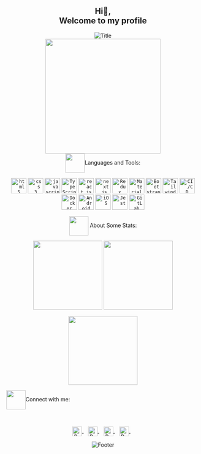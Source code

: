 <h2 align="center">Hi👋,<br>
Welcome to my profile</h2>

<div align="center">
  <img src="https://readme-typing-svg.herokuapp.com?font=Dancing+Script&size=60&color=f74086&center=true&vCenter=true&width=700&height=70&lines=Heyyy!+I'm+Reza+Behzadi;Computer+Engineer;Front-End+Developer;Always+learning+new+things;" alt="Title"></img>
</div>

<div align="center">
  <img src='https://i.pinimg.com/originals/de/7e/63/de7e63d9ebdbe909a53e4c9facfa4ce6.gif' width="300">
  <br />
  <img align="center" src="https://media2.giphy.com/media/QssGEmpkyEOhBCb7e1/giphy.gif?cid=ecf05e47a0n3gi1bfqntqmob8g9aid1oyj2wr3ds3mg700bl&rid=giphy.gif" height="50px">Languages and Tools:

  <code><img title="HTML 5" alt="html5" width="40px" src="https://cdn.jsdelivr.net/gh/devicons/devicon/icons/html5/html5-original.svg" /></code>
  <code><img title="CSS 3" alt="css 3" width="40px" src="https://cdn.jsdelivr.net/gh/devicons/devicon/icons/css3/css3-original.svg" /></code>
  <code><img title="JavaScript" alt="javascript" width="40px" src="https://cdn.jsdelivr.net/gh/devicons/devicon/icons/javascript/javascript-original.svg" /></code>
  <code><img title="TypeScript" alt="TypeScript" width="40px" src="https://cdn.jsdelivr.net/gh/devicons/devicon/icons/typescript/typescript-original.svg" /></code>
  <code><img title="ReactJS" alt="react js" width="40px" src="https://cdn.jsdelivr.net/gh/devicons/devicon/icons/react/react-original.svg" /></code>
  <code><img title="Next.js" alt="next.js" width="40px" src="https://cdn.jsdelivr.net/gh/devicons/devicon/icons/nextjs/nextjs-original.svg" /></code>
  <code><img title="Redux" alt="Redux" width="40px" src="https://cdn.jsdelivr.net/gh/devicons/devicon/icons/redux/redux-original.svg" /></code>
  <code><img title="Material UI" alt="Material UI" width="40px" src="https://cdn.jsdelivr.net/gh/devicons/devicon/icons/materialui/materialui-original.svg" /></code>
  <code><img title="Bootstrap" alt="Bootstrap" width="40px" src="https://cdn.jsdelivr.net/gh/devicons/devicon/icons/bootstrap/bootstrap-original.svg" /></code>
  <code><img title="Tailwind CSS" alt="Tailwind CSS" width="40px" src="https://simpleicons.org/icons/tailwindcss.svg" /></code>
  <code><img title="CI/CD" alt="CI/CD" width="40px" src="https://cdn.jsdelivr.net/gh/devicons/devicon/icons/circleci/circleci-plain.svg" /></code>
  <code><img title="Docker" alt="Docker" width="40px" src="https://cdn.jsdelivr.net/gh/devicons/devicon/icons/docker/docker-original.svg" /></code>
  <code><img title="Android" alt="Android" width="40px" src="https://cdn.jsdelivr.net/gh/devicons/devicon/icons/android/android-original.svg" /></code>
  <code><img title="iOS" alt="iOS" width="40px" src="https://cdn.jsdelivr.net/gh/devicons/devicon/icons/apple/apple-original.svg" /></code>
  <code><img title="Jest" alt="Jest" width="40px" src="https://cdn.jsdelivr.net/gh/devicons/devicon/icons/jest/jest-plain.svg" /></code>
  <code><img title="GitLab CI/CD" alt="GitLab CI/CD" width="40px" src="https://cdn.jsdelivr.net/gh/devicons/devicon/icons/gitlab/gitlab-original.svg" /></code>

  <img align="center" src="https://media0.giphy.com/media/cNZqrH5IzOG0xrlWks/giphy.gif?cid=ecf05e47map255q427en9uprqc1sb0unjq5k4fnqg5pmhhs4&rid=giphy.gif&ct=s" height="50px"> About Some Stats:

  <img height="180em" src="https://github-readme-stats-eight-theta.vercel.app/api/top-langs/?username=reza-behzadi&layout=compact&langs_count=8&theme=algolia"/>
  <img height="180em" src="https://github-readme-stats-eight-theta.vercel.app/api?username=reza-behzadi&show_icons=true&theme=algolia&include_all_commits=true&count_private=true"/>
</div>

<p align="center"> 
  <img height="180em" src="https://github-readme-streak-stats.herokuapp.com?user=reza-behzadi&theme=algolia&hide_border=true&date_format=M%20j%5B%2C%20Y%5D&border=0D1117" />
  
  <img align="center" src='https://raw.githubusercontent.com/ShahriarShafin/ShahriarShafin/main/Assets/handshake.gif' height="50px">Connect with me:
  
  <br />
  <p align="center">
    <a href="mailto:rezabehzadi457@gmail.com">
      <img align="center" alt="Reza Behzadi | Gmail" width="25px" src="https://edent.github.io/SuperTinyIcons/images/svg/gmail.svg" />
    </a> &nbsp;&nbsp;
    <a href="https://www.linkedin.com/in/reza-behzadi" target="_blank">
      <img align="center" alt="Reza Behzadi | Linkedin" width="25px" src="https://edent.github.io/SuperTinyIcons/images/svg/linkedin.svg" />
    </a> &nbsp;&nbsp;
    <a href="https://t.me/rza_behzadi" target="_blank">
      <img align="center" alt="Reza Behzadi | Telegram" width="25px" src="https://edent.github.io/SuperTinyIcons/images/svg/telegram.svg" />
    </a> &nbsp;&nbsp;
    <a href="https://gitlab.com/rza.behzadi" target="_blank">
      <img align="center" alt="Reza Behzadi | GitLab" width="25px" src="https://edent.github.io/SuperTinyIcons/images/svg/gitlab.svg" />
    </a> &nbsp;&nbsp;
  </p>
</p>

<div align="center">
  <img src="https://readme-typing-svg.herokuapp.com?font=Dancing+Script&size=30&color=F38F02&center=true&vCenter=true&width=300&height=50&lines=Thanks+for+your+visit!;Have+a+nice+day!;" alt="Footer"></img>
</div>
